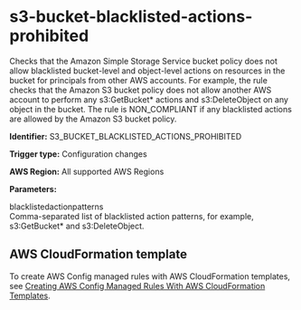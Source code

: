 # s3\-bucket\-blacklisted\-actions\-prohibited<a name="s3-bucket-blacklisted-actions-prohibited"></a>

Checks that the Amazon Simple Storage Service bucket policy does not allow blacklisted bucket\-level and object\-level actions on resources in the bucket for principals from other AWS accounts\. For example, the rule checks that the Amazon S3 bucket policy does not allow another AWS account to perform any s3:GetBucket\* actions and s3:DeleteObject on any object in the bucket\. The rule is NON\_COMPLIANT if any blacklisted actions are allowed by the Amazon S3 bucket policy\.

**Identifier:** S3\_BUCKET\_BLACKLISTED\_ACTIONS\_PROHIBITED

**Trigger type:** Configuration changes

**AWS Region:** All supported AWS Regions

**Parameters:**

 blacklistedactionpatterns  
Comma\-separated list of blacklisted action patterns, for example, s3:GetBucket\* and s3:DeleteObject\.

## AWS CloudFormation template<a name="w22aac11c29c17d285c15"></a>

To create AWS Config managed rules with AWS CloudFormation templates, see [Creating AWS Config Managed Rules With AWS CloudFormation Templates](aws-config-managed-rules-cloudformation-templates.md)\.